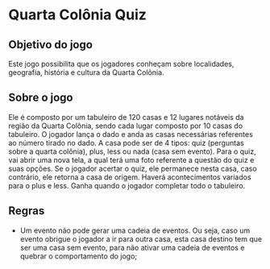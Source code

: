 # Quarta Colônia Quiz

## Objetivo do jogo

Este jogo possibilita que os jogadores conheçam sobre localidades, geografia, história e cultura da Quarta Colônia.

## Sobre o jogo

Ele é composto por um tabuleiro de 120 casas e 12 lugares notáveis da região da Quarta Colônia, sendo cada lugar composto por 10 casas do tabuleiro. O jogador lança o dado e anda as casas necessárias referentes ao número tirado no dado.
A casa pode ser de 4 tipos: quiz (perguntas sobre a quarta colônia), plus, less ou nada (casa sem evento). Para o quiz, vai abrir uma nova tela, a qual terá uma foto referente a questão do quiz e suas opções. Se o jogador acertar o quiz, ele permanece nesta casa, caso contrário, ele retorna a casa de origem.
Haverá acontecimentos variados para o plus e less.
Ganha quando o jogador completar todo o tabuleiro.

## Regras

* Um evento não pode gerar uma cadeia de eventos. Ou seja, caso um evento obrigue o jogador a ir para outra casa, esta casa destino tem que ser uma casa sem evento, para não ativar uma cadeia de eventos e quebrar o comportamento do jogo;
